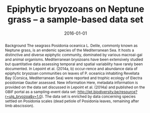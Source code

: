 ﻿---
title: "Epiphytic bryozoans on Neptune grass – a sample-based data set"
date: 2016-01-01
publishDate: 2020-02-22T09:51:32.612979Z
authors: ["Gilles Lepoint", "André Heughebaert", "Loïc N Michel"]
publication_types: ["2"]
abstract: "Background The seagrass Posidonia oceanica L. Delile, commonly known as Neptune grass, is an endemic species of the Mediterranean Sea. It hosts a distinctive and diverse epiphytic community, dominated by various macroal-gal and animal organisms. Mediterranean bryozoans have been extensively studied but quantitative data assessing temporal and spatial variability have rarely been documented. In Lepoint et al. (2014a, b) occur-rence and abundance data of epiphytic bryozoan communities on leaves of P. oceanica inhabiting Revellata Bay (Corsica, Mediterranean Sea) were reported and trophic ecology of Electra posidoniae Gautier assessed. New information Here, metadata information is provided on the data set discussed in Lepoint et al. (2014a) and published on the GBIF portal as a sampling-event data set: http://ipt.biodiversity.be/resource?r=ulg_bryozoa&v=1.0). The data set is enriched by data concerning species settled on Posidonia scales (dead petiole of Posidonia leaves, remaining after limb abscission)."
featured: false
publication: "*ZooKeys*"
tags: ["2016"]
doi: "10.3897/zookeys.606.8238"
---

